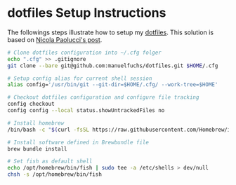 # dotfiles Setup Instructions

The followings steps illustrate how to setup my [dotfiles](https://github.com/manuelfuchs/dotfiles). This solution is based on [Nicola Paolucci's post](https://www.atlassian.com/git/tutorials/dotfiles).

```zsh
# Clone dotfiles configuration into ~/.cfg folger
echo ".cfg" >> .gitignore
git clone --bare git@github.com:manuelfuchs/dotfiles.git $HOME/.cfg

# Setup config alias for current shell session
alias config='/usr/bin/git --git-dir=$HOME/.cfg/ --work-tree=$HOME'

# Checkout dotfiles configuration and configure file tracking
config checkout
config config --local status.showUntrackedFiles no

# Install homebrew
/bin/bash -c "$(curl -fsSL https://raw.githubusercontent.com/Homebrew/install/HEAD/install.sh)"

# Install software defined in Brewbundle file
brew bundle install

# Set fish as default shell
echo /opt/homebrew/bin/fish | sudo tee -a /etc/shells > dev/null
chsh -s /opt/homebrew/bin/fish
```
